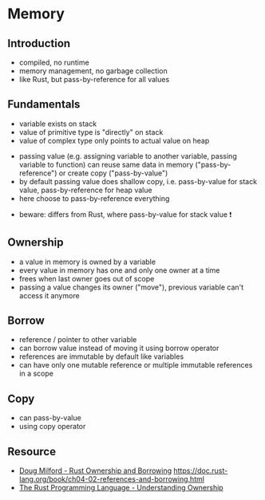 # Memory



## Introduction

- compiled, no runtime
- memory management, no garbage collection
- like Rust, but pass-by-reference for all values



## Fundamentals

- variable exists on stack
- value of primitive type is "directly" on stack
- value of complex type only points to actual value on heap
<!-- todo: clarify, don't confuse with pointer / references -->
- passing value (e.g. assigning variable to another variable, passing variable to function) can reuse same data in memory ("pass-by-reference") or create copy ("pass-by-value")
- by default passing value does shallow copy, i.e. pass-by-value for stack value, pass-by-reference for heap value
- here choose to pass-by-reference everything
<!-- todo: good idea? -->
- beware: differs from Rust, where pass-by-value for stack value ❗️



## Ownership

- a value in memory is owned by a variable
- every value in memory has one and only one owner at a time
- frees when last owner goes out of scope
- passing a value changes its owner ("move"), previous variable can't access it anymore



## Borrow

- reference / pointer to other variable
- can borrow value instead of moving it
using borrow operator
- references are immutable by default like variables
- can have only one mutable reference or multiple immutable references in a scope

<!-- todo: borrow operator -->



## Copy

- can pass-by-value
- using copy operator

<!-- todo: copy operator -->



## Resource

- [Doug Milford - Rust Ownership and Borrowing](https://www.youtube.com/watch?v=lQ7XF-6HYGc)
https://doc.rust-lang.org/book/ch04-02-references-and-borrowing.html
- [The Rust Programming Language - Understanding Ownership](https://doc.rust-lang.org/book/ch04-00-understanding-ownership.html)